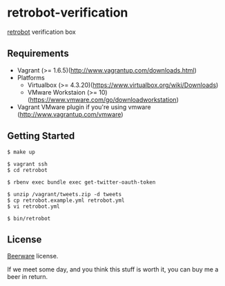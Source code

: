 retrobot-verification
=====================

[retrobot](https://github.com/mirakui/retrobot) verification box

Requirements
------------

+ Vagrant (>= 1.6.5)(http://www.vagrantup.com/downloads.html)
+ Platforms
  + Virtualbox (>= 4.3.20)(https://www.virtualbox.org/wiki/Downloads)
  + VMware Workstaion (>= 10)(https://www.vmware.com/go/downloadworkstation)
+ Vagrant VMware plugin if you're using vmware (http://www.vagrantup.com/vmware)

Getting Started
---------------

```
$ make up
```

```
$ vagrant ssh
$ cd retrobot
```

```
$ rbenv exec bundle exec get-twitter-oauth-token

$ unzip /vagrant/tweets.zip -d tweets
$ cp retrobot.example.yml retrobot.yml
$ vi retrobot.yml

$ bin/retrobot
```

License
-------

[Beerware](http://en.wikipedia.org/wiki/Beerware) license.

If we meet some day, and you think this stuff is worth it, you can buy me a beer in return.
